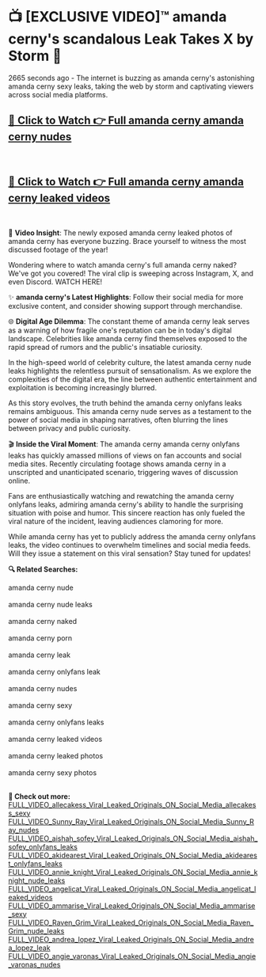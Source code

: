 # 📺 [EXCLUSIVE VIDEO]™ amanda cerny's scandalous Leak Takes X by Storm 🚀

2665 seconds ago - The internet is buzzing as amanda cerny's astonishing amanda cerny sexy leaks, taking the web by storm and captivating viewers across social media platforms.

<h2><a href="https://github-6l9.pages.dev/link1">🔗 Click to Watch 👉 Full amanda cerny amanda cerny nudes</a></h2><br>
<h2><a href="https://github-6l9.pages.dev/link2">🔗 Click to Watch 👉 Full amanda cerny amanda cerny leaked videos</a></h2><br>

🎥 **Video Insight**: The newly exposed amanda cerny leaked photos of amanda cerny has everyone buzzing. Brace yourself to witness the most discussed footage of the year!

Wondering where to watch amanda cerny's full amanda cerny naked? We've got you covered! The viral clip is sweeping across Instagram, X, and even Discord. WATCH HERE!

✨ **amanda cerny's Latest Highlights**: Follow their social media for more exclusive content, and consider showing support through merchandise.

🌐 **Digital Age Dilemma**: The constant theme of amanda cerny leak serves as a warning of how fragile one's reputation can be in today's digital landscape. Celebrities like amanda cerny find themselves exposed to the rapid spread of rumors and the public's insatiable curiosity.

In the high-speed world of celebrity culture, the latest amanda cerny nude leaks highlights the relentless pursuit of sensationalism. As we explore the complexities of the digital era, the line between authentic entertainment and exploitation is becoming increasingly blurred.

As this story evolves, the truth behind the amanda cerny onlyfans leaks remains ambiguous. This amanda cerny nude serves as a testament to the power of social media in shaping narratives, often blurring the lines between privacy and public curiosity.

🎬 **Inside the Viral Moment**: The amanda cerny amanda cerny onlyfans leaks has quickly amassed millions of views on fan accounts and social media sites. Recently circulating footage shows amanda cerny in a unscripted and unanticipated scenario, triggering waves of discussion online.

Fans are enthusiastically watching and rewatching the amanda cerny onlyfans leaks, admiring amanda cerny's ability to handle the surprising situation with poise and humor. This sincere reaction has only fueled the viral nature of the incident, leaving audiences clamoring for more.

While amanda cerny has yet to publicly address the amanda cerny onlyfans leaks, the video continues to overwhelm timelines and social media feeds. Will they issue a statement on this viral sensation? Stay tuned for updates!

<strong>🔍 Related Searches:</strong>

amanda cerny nude
<br><br>
amanda cerny nude leaks
<br><br>
amanda cerny naked
<br><br>
amanda cerny porn
<br><br>
amanda cerny leak
<br><br>
amanda cerny onlyfans leak
<br><br>
amanda cerny nudes
<br><br>
amanda cerny sexy
<br><br>
amanda cerny onlyfans leaks
<br><br>
amanda cerny leaked videos
<br><br>
amanda cerny leaked photos
<br><br>
amanda cerny sexy photos
<br><br>



<strong>🔗 Check out more:</strong><br>
<a href="./FULL_VIDEO_allecakess_Viral_Leaked_Originals_ON_Social_Media_allecakess_sexy.md">FULL_VIDEO_allecakess_Viral_Leaked_Originals_ON_Social_Media_allecakess_sexy</a><br>
<a href="./FULL_VIDEO_Sunny_Ray_Viral_Leaked_Originals_ON_Social_Media_Sunny_Ray_nudes.md">FULL_VIDEO_Sunny_Ray_Viral_Leaked_Originals_ON_Social_Media_Sunny_Ray_nudes</a><br>
<a href="./FULL_VIDEO_aishah_sofey_Viral_Leaked_Originals_ON_Social_Media_aishah_sofey_onlyfans_leaks.md">FULL_VIDEO_aishah_sofey_Viral_Leaked_Originals_ON_Social_Media_aishah_sofey_onlyfans_leaks</a><br>
<a href="./FULL_VIDEO_akidearest_Viral_Leaked_Originals_ON_Social_Media_akidearest_onlyfans_leaks.md">FULL_VIDEO_akidearest_Viral_Leaked_Originals_ON_Social_Media_akidearest_onlyfans_leaks</a><br>
<a href="./FULL_VIDEO_annie_knight_Viral_Leaked_Originals_ON_Social_Media_annie_knight_nude_leaks.md">FULL_VIDEO_annie_knight_Viral_Leaked_Originals_ON_Social_Media_annie_knight_nude_leaks</a><br>
<a href="./FULL_VIDEO_angelicat_Viral_Leaked_Originals_ON_Social_Media_angelicat_leaked_videos.md">FULL_VIDEO_angelicat_Viral_Leaked_Originals_ON_Social_Media_angelicat_leaked_videos</a><br>
<a href="./FULL_VIDEO_ammarise_Viral_Leaked_Originals_ON_Social_Media_ammarise_sexy.md">FULL_VIDEO_ammarise_Viral_Leaked_Originals_ON_Social_Media_ammarise_sexy</a><br>
<a href="./FULL_VIDEO_Raven_Grim_Viral_Leaked_Originals_ON_Social_Media_Raven_Grim_nude_leaks.md">FULL_VIDEO_Raven_Grim_Viral_Leaked_Originals_ON_Social_Media_Raven_Grim_nude_leaks</a><br>
<a href="./FULL_VIDEO_andrea_lopez_Viral_Leaked_Originals_ON_Social_Media_andrea_lopez_leak.md">FULL_VIDEO_andrea_lopez_Viral_Leaked_Originals_ON_Social_Media_andrea_lopez_leak</a><br>
<a href="./FULL_VIDEO_angie_varonas_Viral_Leaked_Originals_ON_Social_Media_angie_varonas_nudes.md">FULL_VIDEO_angie_varonas_Viral_Leaked_Originals_ON_Social_Media_angie_varonas_nudes</a><br>
